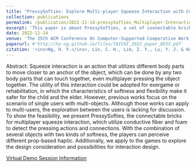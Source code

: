 ```yaml
---
title: "PressySofties: Explore Multi-player Squeeze Interaction with Conductive Fabric Cubes"
collection: publications
permalink: /publication/2022-11-14-pressySofties_Multiplayer-Interaction
excerpt: 'This paper is about PressySofties, a set of connectable bricks for multiplayer squeeze interaction to promote application of prop-based haptics for interaction design.'
date: 2022-11-14
venue: 'The 25th ACM Conference On Computer-Supported Cooperative Work and Social Computing (CSCW)'
paperurl: #'http://hy-ng.github.io/files/TAICHI_2022_paper_8933.pdf'
citation: '<ins>Ng, H. Y.</ins>, Lin, C. H., Lim, Z. Y., Lu, Y. J. & Han, P. H. (2022). PressySofties: Explore Multi-player Squeeze Interaction with Conductive Fabric Cubes. In <i>The 25th ACM Conference On Computer-Supported Cooperative Work and Social Computing (CSCW 2022)</i>.'
---
```

Abstract:
Squeeze interaction is an action that utilizes different body parts to move closer to an anchor of the object, which can be done by any two body parts that can touch together, even multiplayer pressing the object together. The utility of this interaction could be adopted for exergame or rehabilitation, in which the characteristics of softness and flexibility make it safer for the child and the elder. However, previous works focus on the scenario of single users with multi-objects. Although those works can apply to multi-users, the exploration between the users is lacking for discussion. To show the feasibility, we present PressySofties, the connectable bricks for multiplayer squeeze interaction, which utilize conductive fiber and foam to detect the pressing actions and connections. With the combination of several objects with two kinds of softness, the players can perceive different prop-based haptic. Additionally, we apply to the games to explore the design consideration and possibilities for interaction design.

[Virtual Demo Session Information](https://programs.sigchi.org/cscw/2022/program/content/90932)
